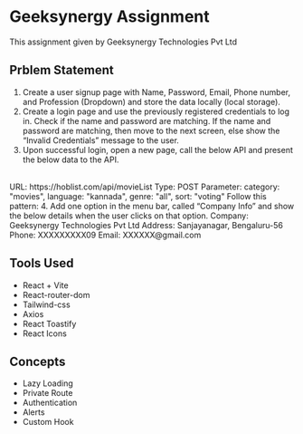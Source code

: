 #  Geeksynergy Assignment
This assignment given by Geeksynergy Technologies Pvt Ltd
## Prblem Statement
1. Create a user signup page with Name, Password, Email, Phone number, and
Profession (Dropdown) and store the data locally (local storage).
2. Create a login page and use the previously registered credentials to log in.
Check if the name and password are matching. If the name and password are
matching, then move to the next screen, else show the “Invalid Credentials”
message to the user.
3. Upon successful login, open a new page, call the below API and present the
below data to the API.
<br/>
URL: https://hoblist.com/api/movieList
Type: POST
Parameter: category: "movies",
language: "kannada", genre: "all",
sort: "voting" Follow this pattern:
4. Add one option in the menu bar, called “Company Info” and show the below
details when the user clicks on that option.
Company: Geeksynergy Technologies Pvt Ltd
Address: Sanjayanagar, Bengaluru-56
Phone: XXXXXXXXX09
Email: XXXXXX@gmail.com

## Tools Used
- React + Vite
- React-router-dom
- Tailwind-css
- Axios
- React Toastify
- React Icons

## Concepts
- Lazy Loading
- Private Route
- Authentication
- Alerts
- Custom Hook
